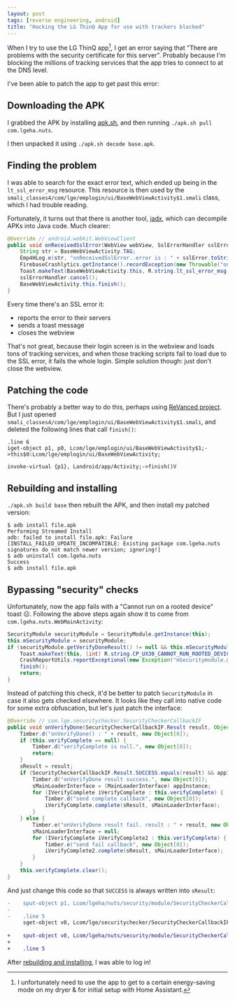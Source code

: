 ```yaml
---
layout: post
tags: [reverse engineering, android]
title: "Hacking the LG ThinQ App for use with trackers blocked"
---
```


When I try to use the LG ThinQ app[^1], I get an error saying that "There are
problems with the security certificate for this server". Probably because I'm
blocking the millions of tracking services that the app tries to connect to at
the DNS level.

[^1]: I unfortunately need to use the app to get to a certain energy-saving mode on my dryer & for initial setup with Home Assistant.

I've been able to patch the app to get past this error:

## Downloading the APK

I grabbed the APK by installing [apk.sh][], and then
running `./apk.sh pull com.lgeha.nuts`.

[apk.sh]: https://github.com/ax/apk.sh

I then unpacked it using `./apk.sh decode base.apk`.

## Finding the problem

I was able to search for the exact error text, which ended up being in
the `lt_ssl_error_msg` resource. This resource is then used by
the `smali_classes4/com/lge/emplogin/ui/BaseWebViewActivity$1.smali` class,
which
I had trouble reading.

Fortunately, it turns out that there is another tool, [jadx][], which can
decompile APKs into Java code. Much clearer:

[jadx]: https://github.com/skylot/jadx

```java
@Override // android.webkit.WebViewClient
public void onReceivedSslError(WebView webView, SslErrorHandler sslErrorHandler, SslError sslError) {
    String str = BaseWebViewActivity.TAG;
    Emp4HLog.e(str, "onReceivedSslError..error is : " + sslError.toString());
    FirebaseCrashlytics.getInstance().recordException(new Throwable("onRevicedSSLError"));
    Toast.makeText(BaseWebViewActivity.this, R.string.lt_ssl_error_msg, 1).show();
    sslErrorHandler.cancel();
    BaseWebViewActivity.this.finish();
}
```

Every time there's an SSL error it:

- reports the error to their servers
- sends a toast message
- closes the webview

That's not great, because their login screen is in the webview and loads tons of
tracking services, and when those tracking scripts fail to load due to the SSL
error, it fails the whole login. Simple solution though: just don't close the
webview.

## Patching the code

There's probably a better way to do this, perhaps using
[ReVanced project][revanced]. But I just opened
`smali_classes4/com/lge/emplogin/ui/BaseWebViewActivity$1.smali`, and
deleted the following lines that call `finish()`:

[revanced]: https://github.com/revanced

```
.line 6
iget-object p1, p0, Lcom/lge/emplogin/ui/BaseWebViewActivity$1;->this$0:Lcom/lge/emplogin/ui/BaseWebViewActivity;

invoke-virtual {p1}, Landroid/app/Activity;->finish()V
```

## Rebuilding and installing

`./apk.sh build base` then rebuilt the APK, and then install my patched version:

```console
$ adb install file.apk
Performing Streamed Install
adb: failed to install file.apk: Failure [INSTALL_FAILED_UPDATE_INCOMPATIBLE: Existing package com.lgeha.nuts signatures do not match newer version; ignoring!]
$ adb uninstall com.lgeha.nuts
Success
$ adb install file.apk
```

## Bypassing "security" checks

Unfortunately, now the app fails with a "Cannot run on a rooted device" toast ☹.
Following the above steps again show it to come from
`com.lgeha.nuts.WebMainActivity`:

```java
SecurityModule securityModule = SecurityModule.getInstance(this);
this.mSecurityModule = securityModule;
if (securityModule.getVerifyDoneResult() != null && this.mSecurityModule.getVerifyDoneResult() == SecurityCheckerCallbackIF.Result.ROOTING_CHECK_FAILED) {
    Toast.makeText(this, (int) R.string.CP_UX30_CANNOT_RUN_ROOTED_DEVICE, 1).show();
    CrashReportUtils.reportExceptional(new Exception("mSecuritymodule.getVerifyDoneResult == CHECK_FAILED"));
    finish();
    return;
}
```

Instead of patching this check, it'd be better to patch `SecurityModule` in case
it also gets checked elsewhere. It looks like they call into native code for
some extra obfuscation, but let's just patch the interface:

```java
@Override // com.lge.securitychecker.SecurityCheckerCallbackIF
public void onVerifyDone(SecurityCheckerCallbackIF.Result result, Object appInstance) {
    Timber.d("onVerifyDone() : " + result, new Object[0]);
    if (this.verifyComplete == null) {
        Timber.d("verifyComplete is null.", new Object[0]);
        return;
    }
    sResult = result;
    if (SecurityCheckerCallbackIF.Result.SUCCESS.equals(result) && appInstance != null) {
        Timber.d("onVerifyDone result success.", new Object[0]);
        sMainLoaderInterface = (MainLoaderInterface) appInstance;
        for (IVerifyComplete iVerifyComplete : this.verifyComplete) {
            Timber.d("send complete callback", new Object[0]);
            iVerifyComplete.complete(sResult, sMainLoaderInterface);
        }
    } else {
        Timber.e("onVerifyDone result fail. result : " + result, new Object[0]);
        sMainLoaderInterface = null;
        for (IVerifyComplete iVerifyComplete2 : this.verifyComplete) {
            Timber.e("send fail callback", new Object[0]);
            iVerifyComplete2.complete(sResult, sMainLoaderInterface);
        }
    }
    this.verifyComplete.clear();
}
```

And just change this code so that `SUCCESS` is always written into `sResult`:

```diff
-    sput-object p1, Lcom/lgeha/nuts/security/module/SecurityCheckerCallback;->sResult:Lcom/lge/securitychecker/SecurityCheckerCallbackIF$Result;
-
-    .line 5
     sget-object v0, Lcom/lge/securitychecker/SecurityCheckerCallbackIF$Result;->SUCCESS:Lcom/lge/securitychecker/SecurityCheckerCallbackIF$Result;
 
+    sput-object v0, Lcom/lgeha/nuts/security/module/SecurityCheckerCallback;->sResult:Lcom/lge/securitychecker/SecurityCheckerCallbackIF$Result;
+
+    .line 5
```

After [rebuilding and installing][], I was able to log in!

[rebuilding and installing]: #rebuilding-and-installing
